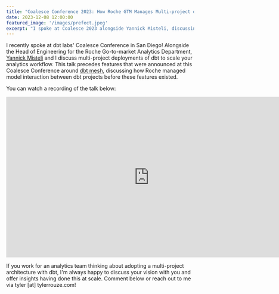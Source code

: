 ```yaml
---
title: "Coalesce Conference 2023: How Roche GTM Manages Multi-project dbt Deployments"
date: 2023-12-08 12:00:00
featured_image: '/images/prefect.jpeg'
excerpt: "I spoke at Coalesce 2023 alongside Yannick Misteli, discussing how they have deployed numerous dbt projects to manage analytics workflows within the Go-to-market department of Roche Pharmaceuticals."
---
```


I recently spoke at dbt labs' Coalesce Conference in San Diego! Alongside the Head of Engineering for the Roche Go-to-market Analytics Department, [Yannick Misteli](https://ch.linkedin.com/in/yannick-misteli-b86129105) and I discuss multi-project deployments of dbt to scale your analytics workflow. This talk precedes features that were announced at this Coalesce Conference around [dbt mesh](https://docs.getdbt.com/best-practices/how-we-mesh/mesh-1-intro), discussing how Roche managed model interaction between dbt projects before these features existed.

You can watch a recording of the talk below:

<iframe width="766" height="431" src="https://www.youtube.com/embed/Z4f04K4Ljlg?si=vf6JNTloD3oIV5_N" title="YouTube video player" frameborder="0" allow="accelerometer; autoplay; clipboard-write; encrypted-media; gyroscope; picture-in-picture; web-share" allowfullscreen></iframe>

If you work for an analytics team thinking about adopting a multi-project architecture with dbt, I'm always happy to discuss your vision with you and offer insights having done this at scale. Comment below or reach out to me via tyler [at] tylerrouze.com!